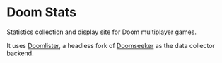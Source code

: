 # Doom Stats
Statistics collection and display site for Doom multiplayer games.

It uses [Doomlister](https://bitbucket.org/zalewa/doomlister),
a headless fork of [Doomseeker](http://doomseeker.drdteam.org/) as
the data collector backend.
